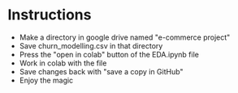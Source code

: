 # Instructions
* Make a directory in google drive named "e-commerce project"
* Save churn_modelling.csv in that directory
* Press the "open in colab" button of the EDA.ipynb file
* Work in colab with the file
* Save changes back with "save a copy in GitHub"
* Enjoy the magic
